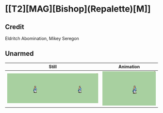 # [\[T2\]\[MAG\]\[Bishop\]\(Repalette\)\[M\]]

## Credit

Eldritch Abomination, Mikey Seregon
	
## Unarmed

| Still | Animation |
| :---: | :-------: |
| ![Unarmed still](./Unarmed_000.png) | ![Unarmed animation](./Unarmed.gif) |

